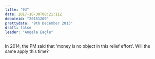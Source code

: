 ```yaml
---
title: "03"
date: 2017-10-30T08:21:11Z
debateid: "20151209"
prettydate: "9th December 2015"
draft: false
leader: "Angela Eagle"
---
```


In 2014, the PM said that 'money is no object in this relief effort'. Will the same apply this time?